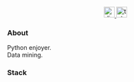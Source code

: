 <br clear="both">

<div align="center">
  <a href="https://discordapp.com/users/308514861795639297/" target="_blank">
    <img src="https://img.shields.io/static/v1?message=Youtube&logo=youtube&label=&color=FF0000&logoColor=white&labelColor=&style=for-the-badge" height="25" alt="discord"  />
  </a>
  <a href="https://t.me/spaghetti_coder/" target="_blank">
    <img src="https://img.shields.io/static/v1?message=Telegram&logo=telegram&label=&color=2CA5E0&logoColor=white&labelColor=&style=for-the-badge" height="25" alt="telegram"  />
  </a>
</div>

<h3 align="left">About</h3>
<p align="left">Python enjoyer.<br>Data mining.</p>
<h3 align="left">Stack</h3>
